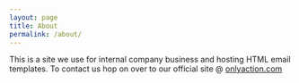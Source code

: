 ```yaml
---
layout: page
title: About
permalink: /about/
---
```


This is a site we use for internal company business and hosting HTML email templates. To contact us hop on over to our official site @ [onlyaction.com](http://onlyaction.com/)

